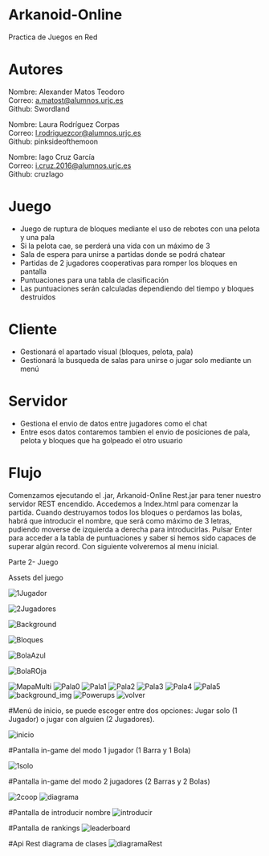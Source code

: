 # Arkanoid-Online

Practica de Juegos en Red

# Autores

Nombre: Alexander Matos Teodoro<br>
Correo: a.matost@alumnos.urjc.es<br>
Github: Swordland<br>

Nombre: Laura Rodríguez Corpas<br>
Correo: l.rodriguezcor@alumnos.urjc.es<br>
Github: pinksideofthemoon<br>

Nombre: Iago Cruz García<br>
Correo: i.cruz.2016@alumnos.urjc.es<br>
Github: cruzIago<br>

# Juego

- Juego de ruptura de bloques mediante el uso de rebotes con una pelota y una pala<br>
- Si la pelota cae, se perderá una vida con un máximo de 3<br>
- Sala de espera para unirse a partidas donde se podrá chatear<br>
- Partidas de 2 jugadores cooperativas para romper los bloques en pantalla<br>
- Puntuaciones para una tabla de clasificación<br>
- Las puntuaciones serán calculadas dependiendo del tiempo y bloques destruidos<br>

# Cliente

- Gestionará el apartado visual (bloques, pelota, pala)<br>
- Gestionará la busqueda de salas para unirse o jugar solo mediante un menú

# Servidor

- Gestiona el envio de datos entre jugadores como el chat
- Entre esos datos contaremos tambien el envio de posiciones de pala, pelota y bloques que ha golpeado el otro usuario

# Flujo
Comenzamos ejecutando el .jar, Arkanoid-Online Rest.jar para tener nuestro servidor REST encendido. Accedemos a Index.html para comenzar la partida. Cuando destruyamos todos los bloques o perdamos las bolas, habrá que introducir el nombre, que será como máximo de 3 letras, pudiendo moverse de izquierda a derecha para introducirlas. Pulsar Enter para acceder a la tabla de puntuaciones y saber si hemos sido capaces de superar algún record. Con siguiente volveremos al menu inicial.

Parte 2- Juego

Assets del juego

![1Jugador](https://github.com/cruzIago/Arkanoid-Online/blob/master/assets/1JUGADOR.png?raw=true)

![2Jugadores](https://github.com/cruzIago/Arkanoid-Online/blob/master/assets/2JUGADORES.png?raw=true)

![Background](https://github.com/cruzIago/Arkanoid-Online/blob/master/assets/BACKGROUND.png?raw=true)

![Bloques](https://github.com/cruzIago/Arkanoid-Online/blob/master/assets/Bloques.png?raw=true)

![BolaAzul](https://github.com/cruzIago/Arkanoid-Online/blob/master/assets/BolaAzul.png?raw=true)

![BolaROja](https://github.com/cruzIago/Arkanoid-Online/blob/master/assets/BolaRoja.png?raw=true)

![MapaMulti](https://github.com/cruzIago/Arkanoid-Online/blob/master/assets/Mapa%20multi.png?raw=true)
![Pala0](https://github.com/cruzIago/Arkanoid-Online/blob/master/assets/Pala0.png?raw=true)
![Pala1](https://github.com/cruzIago/Arkanoid-Online/blob/master/assets/Pala1.png?raw=true)
![Pala2](https://github.com/cruzIago/Arkanoid-Online/blob/master/assets/Pala2.png?raw=true)
![Pala3](https://github.com/cruzIago/Arkanoid-Online/blob/master/assets/Pala3.png?raw=true)
![Pala4](https://github.com/cruzIago/Arkanoid-Online/blob/master/assets/Pala4.png?raw=true)
![Pala5](https://github.com/cruzIago/Arkanoid-Online/blob/master/assets/Pala5.png?raw=true)
![background_img](https://github.com/cruzIago/Arkanoid-Online/blob/master/assets/background_ingame.png?raw=true)
![Powerups](https://github.com/cruzIago/Arkanoid-Online/blob/master/assets/powerups.png?raw=true)
![volver](https://github.com/cruzIago/Arkanoid-Online/blob/master/assets/volver.png?raw=true)

#Menú de inicio, se puede escoger entre dos opciones: Jugar solo (1 Jugador) o jugar con alguien (2 Jugadores).

![inicio](https://i.imgur.com/Qelf1OZ.png)

#Pantalla in-game del modo 1 jugador (1 Barra y 1 Bola)

![1solo](https://i.imgur.com/xLq8uIz.png)

#Pantalla in-game del modo 2 jugadores (2 Barras y 2 Bolas)

![2coop](https://i.imgur.com/64SZbij.png)
![diagrama](https://i.imgur.com/oC5YEw8.png)

#Pantalla de introducir nombre
![introducir](https://i.imgur.com/rLjSVGN.png)

#Pantalla de rankings
![leaderboard](https://i.imgur.com/Vztc2hd.png)


#Api Rest diagrama de clases
![diagramaRest](https://i.imgur.com/AcNt0Ld.png)


